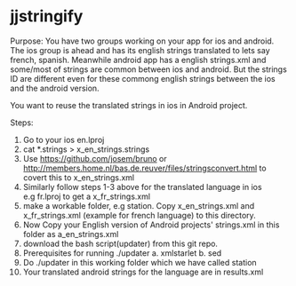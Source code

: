 # jjstringify

Purpose: You have two groups working on your app for ios and android.
The ios group is ahead and has its english strings translated to lets say
french, spanish. Meanwhile android app has a english strings.xml and
some/most of strings are common between ios and android. But the strings
ID are different even for these commong english strings between the ios
and the android version.

You want to reuse the translated strings in ios in Android project. 

Steps: 

1. Go to your ios en.lproj 
2. cat *.strings > x_en_strings.strings
3. Use https://github.com/josem/bruno or http://members.home.nl/bas.de.reuver/files/stringsconvert.html
   to covert this to x_en_strings.xml
4. Similarly follow steps 1-3 above for the translated language in ios  
   e.g fr.lproj to get a x_fr_strings.xml
5. make a workable folder, e.g station. Copy x_en_strings.xml and x_fr_strings.xml (example for french language)
  to this directory. 
6. Now Copy your English version of Android projects' strings.xml in this folder as a_en_strings.xml
7. download the bash script(updater) from this git repo.
8. Prerequisites for running ./updater
     a. xmlstarlet
     b. sed
9. Do ./updater in this working folder which we have called station
10. Your translated android strings for the language are in results.xml
